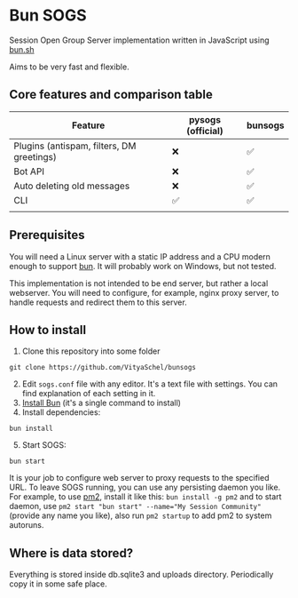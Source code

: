 # Bun SOGS

Session Open Group Server implementation written in JavaScript using [bun.sh](https://bun.sh)

Aims to be very fast and flexible.

## Core features and comparison table

| Feature                                   | pysogs (official) | bunsogs |
| ----------------------------------------- | ----------------- | ------- |
| Plugins (antispam, filters, DM greetings) | ❌                | ✅      |
| Bot API                                   | ❌                | ✅      |
| Auto deleting old messages                | ❌                | ✅      |
| CLI                                       | ✅                | ✅      |
|                                           |                   |         |

## Prerequisites

You will need a Linux server with a static IP address and a CPU modern enough to support [bun](https://bun.sh). It will probably work on Windows, but not tested.

This implementation is not intended to be end server, but rather a local webserver. You will need to configure, for example, nginx proxy server, to handle requests and redirect them to this server.

## How to install

1. Clone this repository into some folder
  ```
  git clone https://github.com/VityaSchel/bunsogs
  ```
2. Edit `sogs.conf` file with any editor. It's a text file with settings. You can find explanation of each setting in it.
3. [Install Bun](https://bun.sh/) (it's a single command to install)
4. Install dependencies:
  ```
  bun install
  ```
5. Start SOGS:
  ```
  bun start
  ```

It is your job to configure web server to proxy requests to the specified URL. To leave SOGS running, you can use any persisting daemon you like. For example, to use [pm2](https://www.npmjs.com/package/pm2), install it like this: `bun install -g pm2` and to start daemon, use `pm2 start "bun start" --name="My Session Community"` (provide any name you like), also run `pm2 startup` to add pm2 to system autoruns.

## Where is data stored?

Everything is stored inside db.sqlite3 and uploads directory. Periodically copy it in some safe place. 
